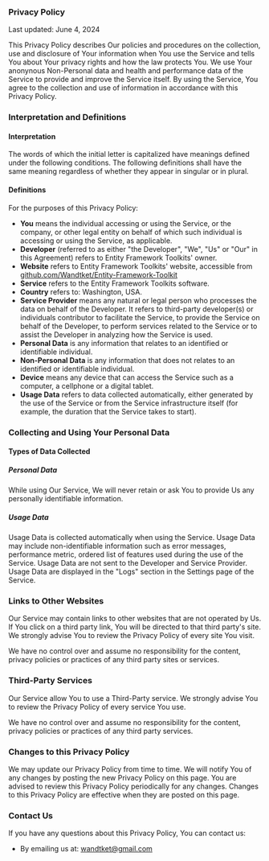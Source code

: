 ### Privacy Policy

Last updated: June 4, 2024

This Privacy Policy describes Our policies and procedures on the collection, use and disclosure of Your information when You use the Service and tells You about Your privacy rights and how the law protects You.
We use Your anonynous Non-Personal data and health and performance data of the Service to provide and improve the Service itself. By using the Service, You agree to the collection and use of information in accordance with this Privacy Policy.

### Interpretation and Definitions

#### Interpretation

The words of which the initial letter is capitalized have meanings defined under the following conditions.
The following definitions shall have the same meaning regardless of whether they appear in singular or in plural.

#### Definitions

For the purposes of this Privacy Policy:

+ **You** means the individual accessing or using the Service, or the company, or other legal entity on behalf of which such individual is accessing or using the Service, as applicable.
+ **Developer** (referred to as either "the Developer", "We", "Us" or "Our" in this Agreement) refers to Entity Framework Toolkits' owner.
+ **Website** refers to Entity Framework Toolkits' website, accessible from [github.com/Wandtket/Entity-Framework-Toolkit]([https://github.com/veler/devtoys](https://github.com/Wandtket/Entity-Framework-Toolkit))
+ **Service** refers to the Entity Framework Toolkits software.
+ **Country** refers to: Washington, USA.
+ **Service Provider** means any natural or legal person who processes the data on behalf of the Developer. It refers to third-party developer(s) or individuals contributor to facilitate the Service, to provide the Service on behalf of the Developer, to perform services related to the Service or to assist the Developer in analyzing how the Service is used.
+ **Personal Data** is any information that relates to an identified or identifiable individual.
+ **Non-Personal Data** is any information that does not relates to an identified or identifiable individual.
+ **Device** means any device that can access the Service such as a computer, a cellphone or a digital tablet.
+ **Usage Data** refers to data collected automatically, either generated by the use of the Service or from the Service infrastructure itself (for example, the duration that the Service takes to start).

### Collecting and Using Your Personal Data

#### Types of Data Collected

##### Personal Data

While using Our Service, We will never retain or ask You to provide Us any personally identifiable information.

##### Usage Data

Usage Data is collected automatically when using the Service.
Usage Data may include non-identifiable information such as error messages, performance metric, ordered list of features used during the use of the Service.
Usage Data are not sent to the Developer and Service Provider.
Usage Data are displayed in the "Logs" section in the Settings page of the Service.

### Links to Other Websites

Our Service may contain links to other websites that are not operated by Us. If You click on a third party link, You will be directed to that third party's site. We strongly advise You to review the Privacy Policy of every site You visit.

We have no control over and assume no responsibility for the content, privacy policies or practices of any third party sites or services.

### Third-Party Services

Our Service allow You to use a Third-Party service. We strongly advise You to review the Privacy Policy of every service You use.

We have no control over and assume no responsibility for the content, privacy policies or practices of any third party services.

### Changes to this Privacy Policy

We may update our Privacy Policy from time to time. We will notify You of any changes by posting the new Privacy Policy on this page.
You are advised to review this Privacy Policy periodically for any changes. Changes to this Privacy Policy are effective when they are posted on this page.

### Contact Us

If you have any questions about this Privacy Policy, You can contact us:

+ By emailing us at: [wandtket@gmail.com](mailto:johndoe@fakeemail.com?subject=Privacy%20Policy)
